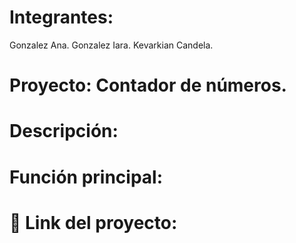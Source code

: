 # Integrantes:
Gonzalez Ana.
Gonzalez Iara.
Kevarkian Candela.
# Proyecto: Contador de números.
# Descripción:

# Función principal:

# 🫡 Link del proyecto:

